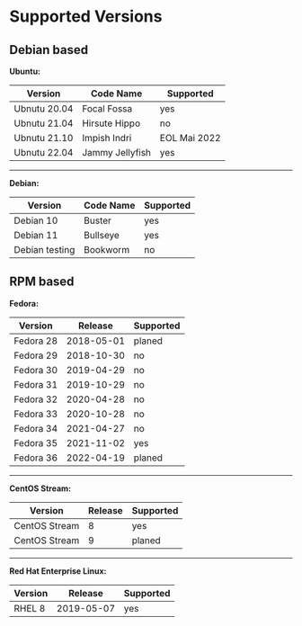 # Supported Versions

## Debian based

**Ubuntu:**

| Version | Code Name | Supported |
|---------|-----------|-----------|
| Ubnutu 20.04   | Focal Fossa | yes |
| Ubnutu 21.04   | Hirsute Hippo | no |
| Ubnutu 21.10   | Impish Indri | EOL Mai 2022 |
| Ubnutu 22.04   | Jammy Jellyfish | yes |

---

**Debian:**

| Version | Code Name | Supported |
|---------|-----------|-----------|
| Debian 10  | Buster | yes |
| Debian 11   | Bullseye | yes |
| Debian testing  | Bookworm | no |

## RPM based

**Fedora:**

| Version | Release | Supported |
|---------|-----------|-----------|
| Fedora 28  | 2018-05-01 | planed |
| Fedora 29  | 2018-10-30 | no |
| Fedora 30  | 2019-04-29 | no |
| Fedora 31  | 2019-10-29 | no |
| Fedora 32  | 2020-04-28 | no |
| Fedora 33  | 2020-10-28 | no |
| Fedora 34  | 2021-04-27 | no |
| Fedora 35  | 2021-11-02 | yes |
| Fedora 36   | 2022-04-19 | planed |

---

**CentOS Stream:**

| Version | Release | Supported |
|---------|-----------|-----------|
| CentOS Stream| 8 | yes |
| CentOS Stream| 9 | planed |

---

**Red Hat Enterprise Linux:**

| Version | Release | Supported |
|---------|-----------|-----------|
| RHEL 8  | 2019-05-07 | yes |
